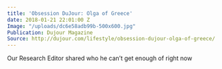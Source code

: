 ```yaml
---
title: 'Obsession DuJour: Olga of Greece'
date: 2018-01-21 22:01:00 Z
Image: "/uploads/dc6e58adb99b-500x600.jpg"
Publication: Dujour Magazine
Source: http://dujour.com/lifestyle/obsession-dujour-olga-of-greece/
---
```


Our Research Editor shared who he can’t get enough of right now
